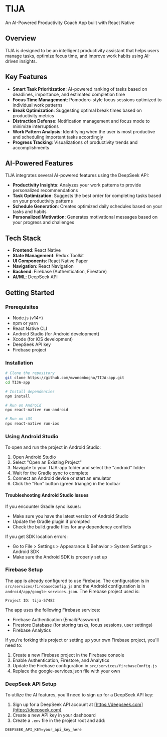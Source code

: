 # TIJA

An AI-Powered Productivity Coach App built with React Native

## Overview

TIJA is designed to be an intelligent productivity assistant that helps users manage tasks, optimize focus time, and improve work habits using AI-driven insights.

## Key Features

- **Smart Task Prioritization**: AI-powered ranking of tasks based on deadlines, importance, and estimated completion time
- **Focus Time Management**: Pomodoro-style focus sessions optimized to individual work patterns
- **Break Optimization**: Suggesting optimal break times based on productivity metrics
- **Distraction Defense**: Notification management and focus mode to minimize interruptions
- **Work Pattern Analysis**: Identifying when the user is most productive and scheduling important tasks accordingly
- **Progress Tracking**: Visualizations of productivity trends and accomplishments

## AI-Powered Features

TIJA integrates several AI-powered features using the DeepSeek API:

- **Productivity Insights**: Analyzes your work patterns to provide personalized recommendations
- **Task Optimization**: Suggests the best order for completing tasks based on your productivity patterns
- **Schedule Generation**: Creates optimized daily schedules based on your tasks and habits
- **Personalized Motivation**: Generates motivational messages based on your progress and challenges

## Tech Stack

- **Frontend**: React Native
- **State Management**: Redux Toolkit
- **UI Components**: React Native Paper
- **Navigation**: React Navigation
- **Backend**: Firebase (Authentication, Firestore)
- **AI/ML**: DeepSeek API

## Getting Started

### Prerequisites

- Node.js (v14+)
- npm or yarn
- React Native CLI
- Android Studio (for Android development)
- Xcode (for iOS development)
- DeepSeek API key
- Firebase project

### Installation

```bash
# Clone the repository
git clone https://github.com/mvonombogho/TIJA-app.git
cd TIJA-app

# Install dependencies
npm install

# Run on Android
npx react-native run-android

# Run on iOS
npx react-native run-ios
```

### Using Android Studio

To open and run the project in Android Studio:

1. Open Android Studio
2. Select "Open an Existing Project"
3. Navigate to your TIJA-app folder and select the "android" folder
4. Wait for the Gradle sync to complete
5. Connect an Android device or start an emulator
6. Click the "Run" button (green triangle) in the toolbar

#### Troubleshooting Android Studio Issues

If you encounter Gradle sync issues:
- Make sure you have the latest version of Android Studio
- Update the Gradle plugin if prompted
- Check the build.gradle files for any dependency conflicts

If you get SDK location errors:
- Go to File > Settings > Appearance & Behavior > System Settings > Android SDK
- Make sure the Android SDK is properly set up

### Firebase Setup

The app is already configured to use Firebase. The configuration is in `src/services/firebaseConfig.js` and the Android configuration is in `android/app/google-services.json`. The Firebase project used is:

```
Project ID: tija-57482
```

The app uses the following Firebase services:
- Firebase Authentication (Email/Password)
- Firestore Database (for storing tasks, focus sessions, user settings)
- Firebase Analytics

If you're forking this project or setting up your own Firebase project, you'll need to:

1. Create a new Firebase project in the Firebase console
2. Enable Authentication, Firestore, and Analytics
3. Update the Firebase configuration in `src/services/firebaseConfig.js`
4. Replace the google-services.json file with your own

### DeepSeek API Setup

To utilize the AI features, you'll need to sign up for a DeepSeek API key:

1. Sign up for a DeepSeek API account at [https://deepseek.com](https://deepseek.com)
2. Create a new API key in your dashboard
3. Create a `.env` file in the project root and add:

```
DEEPSEEK_API_KEY=your_api_key_here
```
